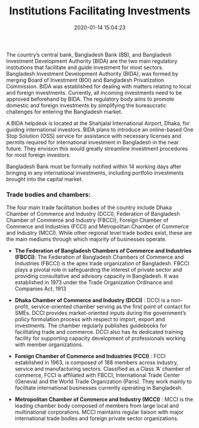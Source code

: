 ﻿---
layout: post
title:  "Institutions Facilitating Investments "
date:   2020-01-14 15:04:23
categories: Business
image: https://page.hassanandassociates.biz/assets/img/1.jpg
---

The country’s central bank, Bangladesh Bank
(BB), and Bangladesh Investment Development
Authority (BIDA) are the two main regulatory
institutions that facilitate and guide investment
for most sectors. Bangladesh Investment Development Authority
(BIDA), was formed by merging Board of
Investment (BOI) and Bangladesh Privatization 
Commission. BIDA was established for dealing
with matters relating to local and foreign
investments. Currently, all incoming investments
need to be approved beforehand by BIDA. The
regulatory body aims to promote domestic and
foreign investments by simplifying the
bureaucratic challenges for entering the
Bangladesh market. 

A BIDA helpdesk is located
at the Shahjalal International Airport, Dhaka, for
guiding international investors. BIDA plans to
introduce an online-based One Stop Solution
(OSS) service for assistance with necessary
licenses and permits required for international
investment in Bangladesh in the near future.
They envision this would greatly streamline
investment procedures for most foreign 
investors.

Bangladesh Bank must be formally notified
within 14 working days after bringing in any
international investments, including portfolio
investments brought into the capital market. 

### Trade bodies and chambers:

The four main trade facilitation bodies of the country include Dhaka Chamber of
Commerce and Industry (DCCI), Federation of Bangladesh Chamber of Commerce and
Industry (FBCCI), Foreign Chamber of Commerce and Industries (FCCI) and Metropolitan
Chamber of Commerce and Industry (MCCI). While other regional level trade bodies exist,
these are the main mediums through which majority of businesses operate. 

- **The Federation of Bangladesh Chambers of
 Commerce and Industries (FBCCI)**: The Federation of Bangladesh Chambers of
Commerce and Industries (FBCCI) is the apex
trade organization of Bangladesh. FBCCI plays a
pivotal role in safeguarding the interest of
private sector and providing consultative and advisory capacity in Bangladesh. It was
established in 1973 under the Trade
Organization Ordinance and Companies Act, 1913

- **Dhaka Chamber of Commerce and Industry (DCCI)** : DCCI is a non-profit, service-oriented chamber
serving as the first point of contact for SMEs.
DCCI provides market-oriented inputs during the
government’s policy formulation process with
respect to import, export and investments. The chamber regularly publishes guidebooks for
facilitating trade and commerce. DCCI also has
its dedicated training facility for supporting
capacity development of professionals working with member organizations.

- **Foreign Chamber of Commerce and Industries (FCCI)** : FCCI established in 1963, is composed of 188
members across industry, service and
manufacturing sectors. Classified as a Class ‘A’
chamber of commerce, FCCI is affiliated with FBCCI, International Trade Center (Geneva) and
the World Trade Organization (Paris). They work
mainly to facilitate international businesses
currently operating in Bangladesh. 

- **Metropolitan Chamber of Commerce and Industry (MCCI)** : MCCI is the leading chamber body composed of
members from large local and multinational
corporations. MCCI maintains regular liaison with major international trade bodies and
foreign private sector organizations.

